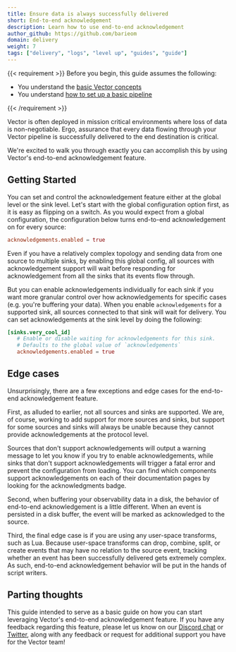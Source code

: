 ```yaml
---
title: Ensure data is always successfully delivered
short: End-to-end acknowledgement
description: Learn how to use end-to-end acknowledgement
author_github: https://github.com/barieom
domain: delivery
weight: 7
tags: ["delivery", "logs", "level up", "guides", "guide"]
---
```


{{< requirement >}}
Before you begin, this guide assumes the following:

* You understand the [basic Vector concepts][concepts]
* You understand [how to set up a basic pipeline][pipeline]

[concepts]: /docs/about/concepts
[pipeline]: /docs/setup/quickstart
{{< /requirement >}}


Vector is often deployed in mission critical environments where loss of data is
non-negotiable. Ergo, assurance that every data flowing through your Vector
pipeline is successfully delivered to the end destination is critical.

We're excited to walk you through exactly you can accomplish this by using
Vector's end-to-end acknowledgement feature.

## Getting Started

You can set and control the acknowledgement feature either at the global level or
the sink level. Let's start with the global configuration option first, as it is
easy as flipping on a switch. As you would expect from a global configuration, the
configuration below turns end-to-end acknowledgement on for every source:

```toml
acknowledgements.enabled = true
```

Even if you have a relatively complex topology and sending data from one source to
multiple sinks, by enabling this global config, all sources with acknowledgement support will wait before responding for
acknowledgement from all the sinks that its events flow through.

But you can enable acknowledgements individually for each sink if you want more granular
control over how acknowledgements for specific cases (e.g. you're buffering your
data). When you enable `acknowledgements` for a supported sink, all sources connected
to that sink will wait for delivery. You can set acknowledgements at the sink level by
doing the following:

```toml
[sinks.very_cool_id]
   # Enable or disable waiting for acknowledgements for this sink.
   # Defaults to the global value of `acknowledgements`
   acknowledgements.enabled = true
```

## Edge cases

Unsurprisingly, there are a few exceptions and edge cases for the end-to-end
acknowledgement feature. 

First, as alluded to earlier, not all sources and sinks are supported. We are, of
course, working to add support for more sources and sinks, but support for some
sources and sinks will always be unable because they cannot provide acknowledgements
at the protocol level. 

Sources that don't support acknowledgements will output a
warning message to let you know if you try to enable acknowledgements, while sinks
that don't support acknowledgements will trigger a fatal error and prevent the
configuration from loading. You can find which components support acknowledgements
on each of their documentation pages by looking for the acknowledgments badge.

Second, when buffering your observability data in a disk, the behavior of end-to-end
acknowledgement is a little different. When an event is persisted in a disk buffer,
the event will be marked as acknowledged to the source.

Third, the final edge case is if you are using any user-space transforms, such
as Lua. Because user-space transforms can drop, combine, split, or create events
that may have no relation to the source event, tracking whether an event has been
successfully delivered gets extremely complex. As such, end-to-end acknowledgement
behavior will be put in the hands of script writers.

## Parting thoughts

This guide intended to serve as a basic guide on how you can start
leveraging Vector's end-to-end acknowledgement feature. If you have any feedback
regarding this feature, please let us know on our [Discord chat] or [Twitter], along
with any feedback or request for additional support you have for the Vector team!

[Discord chat]: https://discord.com/invite/dX3bdkF
[Twitter]: https://twitter.com/vectordotdev
